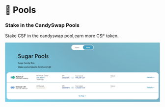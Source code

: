 # 🍭 Pools

### Stake in the CandySwap Pools&#x20;

Stake CSF in the candyswap pool,earn more CSF token.

&#x20;

![](../.gitbook/assets/Pools.jpg)
